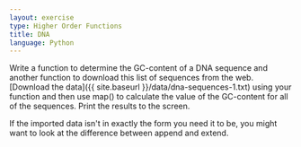 ```yaml
---
layout: exercise
type: Higher Order Functions
title: DNA
language: Python
---
```


Write a function to determine the GC-content of a DNA sequence and another
function to download this list of sequences from the web.
[Download the data]({{ site.baseurl }}/data/dna-sequences-1.txt)
using your function and then use map() to calculate the value of the GC-content
for all of the sequences. Print the results to the screen.

If the imported data isn't in exactly the form you need it to be, you
might want to look at the difference between append and extend.
